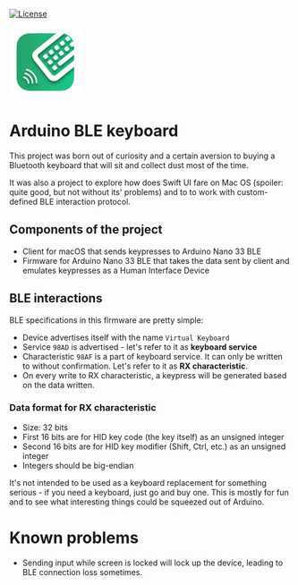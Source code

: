 [![License](https://img.shields.io/badge/License-Apache_2.0-blue.svg)](https://opensource.org/licenses/Apache-2.0)

<img src="https://raw.githubusercontent.com/AlexWoodblock/ArduinoBleKeyboard/main/assets/icon.png" alt="Project logo" width="128">

# Arduino BLE keyboard

This project was born out of curiosity and a certain aversion to buying a Bluetooth keyboard that will sit and collect dust most of the time.

It was also a project to explore how does Swift UI fare on Mac OS (spoiler: quite good, but not without its' problems) and to to work with custom-defined BLE interaction protocol.

## Components of the project
- Client for macOS that sends keypresses to Arduino Nano 33 BLE
- Firmware for Arduino Nano 33 BLE that takes the data sent by client and emulates keypresses as a Human Interface Device

## BLE interactions
BLE specifications in this firmware are pretty simple:
- Device advertises itself with the name `Virtual Keyboard`
- Service `98AD` is advertised - let's refer to it as **keyboard service**
- Characteristic `98AF` is a part of keyboard service. It can only be written to without confirmation. Let's refer to it as **RX characteristic**.
- On every write to RX characteristic, a keypress will be generated based on the data written.

### Data format for RX characteristic
- Size: 32 bits
- First 16 bits are for HID key code (the key itself) as an unsigned integer
- Second 16 bits are for HID key modifier (Shift, Ctrl, etc.) as an unsigned integer
- Integers should be big-endian

It's not intended to be used as a keyboard replacement for something serious - if you need a keyboard, just go and buy one. This is mostly for fun and to see what interesting things could be squeezed out of Arduino.

# Known problems
- Sending input while screen is locked will lock up the device, leading to BLE connection loss sometimes. 
